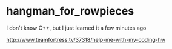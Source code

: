 # hangman_for_rowpieces
I don't know C++, but I just learned it a few minutes ago

http://www.teamfortress.tv/37318/help-me-with-my-coding-hw
